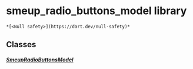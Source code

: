 


# smeup_radio_buttons_model library






    *[<Null safety>](https://dart.dev/null-safety)*





## Classes

##### [SmeupRadioButtonsModel](../smeup_models_widgets_smeup_radio_buttons_model/SmeupRadioButtonsModel-class.md)



 















